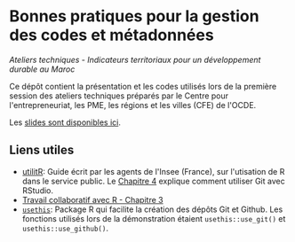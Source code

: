 # Bonnes pratiques pour la gestion des codes et métadonnées

_Ateliers techniques - Indicateurs territoriaux pour un développement durable au Maroc_

Ce dépôt contient la présentation et les codes utilisés lors de
la première session des ateliers techniques préparés par le Centre pour
l'entrepreneuriat, les PME, les régions et les villes (CFE) de l'OCDE.

Les [slides sont disponibles ici](formation-bp.pdf).

## Liens utiles

- [utilitR](https://www.book.utilitr.org): Guide écrit par 
  les agents de l'Insee (France), sur l'utisation de R dans le service public.
  Le [Chapitre 4](https://www.book.utilitr.org/git.html) explique comment 
  utiliser Git avec RStudio.
- [Travail collaboratif avec R - Chapitre 3](https://linogaliana.gitlab.io/collaboratif/git.html#pourquoi-utiliser-la-gestion-de-version)
- [`usethis`](https://usethis.r-lib.org/): Package R qui facilite la création
  des dépôts Git et Github. Les fonctions utilisés lors de la démonstration 
  étaient `usethis::use_git()` et `usethis::use_github()`.
